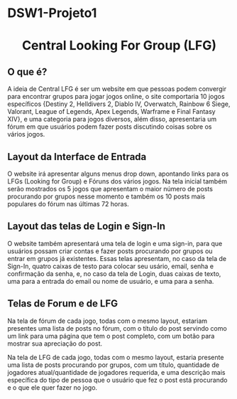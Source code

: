 # DSW1-Projeto1
<div align="center">
<h1>Central Looking For Group (LFG)</h1>
</div>

## O que é?
A ideia de Central LFG é ser um website em que pessoas podem convergir para encontrar grupos para jogar jogos online, o site comportaria 10 jogos específicos {Destiny 2, Helldivers 2, Diablo IV, Overwatch, Rainbow 6 Siege, Valorant, League of Legends, Apex Legends, Warframe e Final Fantasy XIV}, e uma categoria para jogos diversos, além disso, apresentaria um fórum em que usuários podem fazer posts discutindo coisas sobre os vários jogos.

## Layout da Interface de Entrada
O website irá apresentar alguns menus drop down, apontando links para os LFGs (Looking for Group) e Fóruns dos vários jogos. Na tela inicial também serão mostrados os 5 jogos que apresentam o maior número de posts procurando por grupos nesse momento e também os 10 posts mais populares do fórum nas últimas 72 horas.

## Layout das telas de Login e Sign-In
O website também apresentará uma tela de login e uma sign-in, para que usuários possam criar contas e fazer posts procurando por grupos ou entrar em grupos já existentes. Essas telas apresentam, no caso da tela de Sign-In, quatro caixas de testo para colocar seu usário, email, senha e confirmação da senha, e, no caso da tela de Login, duas caixas de texto, uma para a entrada do email ou nome de usuário, e uma para a senha.

## Telas de Forum e de LFG
Na tela de fórum de cada jogo, todas com o mesmo layout, estariam presentes uma lista de posts no fórum, com o título do post servindo como um link para uma página que tem o post completo, com um botão para mostrar sua apreciação do post.

Na tela de LFG de cada jogo, todas com o mesmo layout, estaria presente uma lista de posts procurando por grupos, com um título, quantidade de jogadores atual/quantidade de jogadores requerida, e uma descrição mais específica do tipo de pessoa que o usuário que fez o post está procurando e o que ele quer fazer no jogo.
